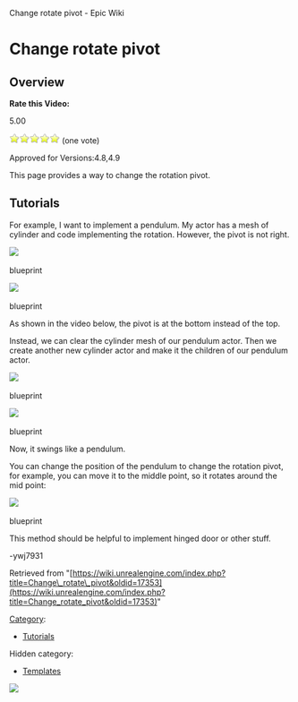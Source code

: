 Change rotate pivot - Epic Wiki                    

Change rotate pivot
===================

Overview
--------

**Rate this Video:**

5.00

![](/extensions/VoteNY/images/star_on.gif)![](/extensions/VoteNY/images/star_on.gif)![](/extensions/VoteNY/images/star_on.gif)![](/extensions/VoteNY/images/star_on.gif)![](/extensions/VoteNY/images/star_on.gif) (one vote)

Approved for Versions:4.8,4.9

This page provides a way to change the rotation pivot.

Tutorials
---------

For example, I want to implement a pendulum. My actor has a mesh of cylinder and code implementing the rotation. However, the pivot is not right.

[![](https://d26ilriwvtzlb.cloudfront.net/d/dc/Pend_ywj7931_1.png)](/File:Pend_ywj7931_1.png)

blueprint

[![](https://d26ilriwvtzlb.cloudfront.net/0/08/Pend_ywj7931_2.png)](/File:Pend_ywj7931_2.png)

blueprint

As shown in the video below, the pivot is at the bottom instead of the top.

Instead, we can clear the cylinder mesh of our pendulum actor. Then we create another new cylinder actor and make it the children of our pendulum actor.

[![](https://d26ilriwvtzlb.cloudfront.net/6/67/Pend_ywj7931_3.png)](/File:Pend_ywj7931_3.png)

blueprint

[![](https://d26ilriwvtzlb.cloudfront.net/2/27/Pend_ywj7931_4.png)](/File:Pend_ywj7931_4.png)

blueprint

Now, it swings like a pendulum.

You can change the position of the pendulum to change the rotation pivot, for example, you can move it to the middle point, so it rotates around the mid point:

[![](https://d26ilriwvtzlb.cloudfront.net/f/f9/Pend_ywj7931_5.png)](/File:Pend_ywj7931_5.png)

blueprint

This method should be helpful to implement hinged door or other stuff.

  
\-ywj7931

Retrieved from "[https://wiki.unrealengine.com/index.php?title=Change\_rotate\_pivot&oldid=17353](https://wiki.unrealengine.com/index.php?title=Change_rotate_pivot&oldid=17353)"

[Category](/Special:Categories "Special:Categories"):

*   [Tutorials](/Category:Tutorials "Category:Tutorials")

Hidden category:

*   [Templates](/Category:Templates "Category:Templates")

  ![](https://tracking.unrealengine.com/track.png)